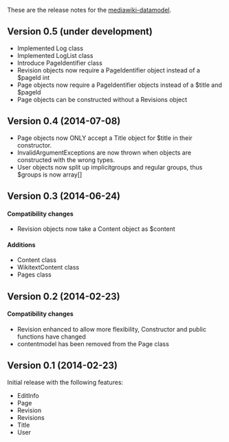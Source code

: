 These are the release notes for the [mediawiki-datamodel](README.md).

## Version 0.5 (under development)
* Implemented Log class
* Implemented LogList class
* Introduce PageIdentifier class
* Revision objects now require a PageIdentifier object instead of a $pageId int
* Page objects now require a PageIdentifier objects instead of a $title and $pageId
* Page objects can be constructed without a Revisions object


## Version 0.4 (2014-07-08)

* Page objects now ONLY accept a Title object for $title in their constructor.
* InvalidArgumentExceptions are now thrown when objects are constructed with the wrong types.
* User objects now split up implicitgroups and regular groups, thus $groups is now array[]


## Version 0.3 (2014-06-24)

#### Compatibility  changes

* Revision objects now take a Content object as $content

#### Additions

* Content class
* WikitextContent class
* Pages class


## Version 0.2 (2014-02-23)

#### Compatibility  changes

* Revision enhanced to allow more flexibility, Constructor and public functions have changed
* contentmodel has been removed from the Page class


## Version 0.1 (2014-02-23)

Initial release with the following features:

* EditInfo
* Page
* Revision
* Revisions
* Title
* User